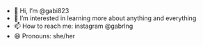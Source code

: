 - 👋 Hi, I’m @gabi823
- 👀 I’m interested in learning more about anything and everything
- 📫 How to reach me: instagram @gabrlng
- 😄 Pronouns: she/her

<!---
gabi823/gabi823 is a ✨ special ✨ repository because its `README.md` (this file) appears on your GitHub profile.
You can click the Preview link to take a look at your changes.
--->

